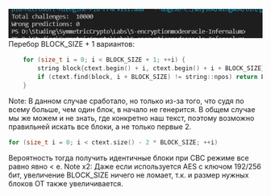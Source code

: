 ![alt text](Wellcome.png)
Перебор BLOCK_SIZE + 1 вариантов:
```cpp 
    for (size_t i = 0; i < BLOCK_SIZE + 1; ++i) {
        string block{ctext.begin() + i, ctext.begin() + i + BLOCK_SIZE};
        if (ctext.find(block, i + BLOCK_SIZE) != string::npos) return ECB;
    }
```
Note: В данном случае сработало, но только из-за того, что судя по всему больше, чем один блок, в начало не генерится. В общем случае мы же можем и не знать, где конкретно наш текст, поэтому возможно правильней искать все блоки, а не только первые 2. 
```cpp 
for (size_t i = 0; i < ctext.size() - 2 * BLOCK_SIZE; ++i)
```
Вероятность тогда получить идентичные блоки при CBC режиме все равно явно < e.
Note x2: Даже если используется AES с ключом 192/256 бит, увеличение BLOCK_SIZE ничего не ломает, т.к. и размер нужных блоков ОТ также увеличивается.

